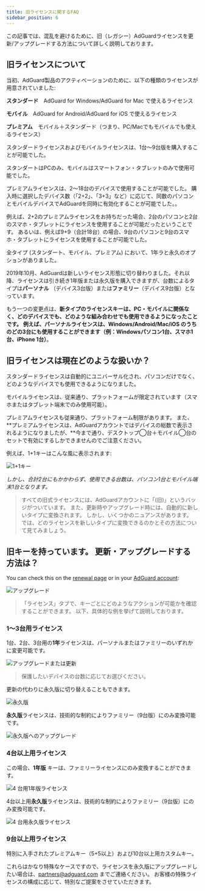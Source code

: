 ```yaml
---
title: 旧ライセンスに関するFAQ
sidebar_position: 6
---
```


この記事では、混乱を避けるために、旧（レガシー）AdGuardライセンスを更新/アップグレードする方法について詳しく説明しております。

## 旧ライセンスについて

当初、AdGuard製品のアクティベーションのために、以下の種類のライセンスが用意されていました:

**スタンダード**　AdGuard for Windows/AdGuard for Mac で使えるライセンス

**モバイル**　AdGuard for Android/AdGuard for iOS で使えるライセンス

**プレミアム**　モバイル＋スタンダード（つまり、PC/Macでもモバイルでも使えるライセンス）

スタンダードライセンスおよびモバイルライセンスは、1台〜9台版を購入することが可能でした。

スタンダートはPCのみ、モバイルはスマートフォン・タブレットのみで使用可能でした。

プレミアムライセンスは、2～18台のデバイスで使用することが可能でした。 購入時に選択したデバイス数（「2+2」、「3+3」など）に応じて、同数のパソコンとモバイルデバイスでAdGuardを同時に有効化することが可能でした。。

例えば、2+2のプレミアムライセンスをお持ちだった場合、2台のパソコンと2台のスマホ・タブレットにライセンスを使用することが可能だったということです。 あるいは、例えば9+9（合計18台）の場合、9台のパソコンと9台のスマホ・タブレットにライセンスを使用することが可能でした。

全タイプ (スタンダート、モバイル、プレミアム) において、1年ラと永久のオプションがありました。

2019年10月、AdGuardは新しいライセンス形態に切り替わりました。それ以降、ライセンスは引き続き1年版または永久版を購入できますが、台数によるタイプは**パーソナル** （デバイス3台版）または**ファミリー**（デバイス9台版）となっています。

もう一つの変更点は、**新タイプのライセンスキーは、PC・モバイルに関係なく、どのデバイスでも、どのような組み合わせでも使用できるようになったことです。 例えば、パーソナルライセンスは、Windows/Android/Mac/iOS のうちのどの3台にも使用することができます（例：Windowsパソコン1台、スマホ1台、iPhone 1台）**。

## 旧ライセンスは現在どのような扱いか？

スタンダードライセンスは自動的にユニバーサル化され、パソコンだけでなく、どのようなデバイスでも使用できるようになりました。

モバイルライセンスは、従来通り、プラットフォームが限定されています（スマホまたはタブレット端末でのみ使用可能）。

プレミアムライセンスも従来通り、プラットフォーム制限があります。 また、 **プレミアムライセンスは、AdGuardアカウントではデバイスの総数で表示されるようになりましたが、**今まで通り、デスクトップ◯台＋モバイル◯台のセットで有効にするしかできませんのでご注意ください。

例えば、1+1キーはこんな風に表示されます:

![1+1キー](https://cdn.adtidy.org/public/Adguard/kb/newscreenshots/En/General/legacy-licenses/1.outdatedlicenses_en.png)

*しかし、合計2台にもかかわらず、使用できる台数は、パソコン1台とモバイル端末1台となります。*
> すべての旧式ライセンスには、AdGuardアカウントに「(旧)」というバッジがついています。 また、更新時やアップグレード時には、自動的に新しいタイプに変換されます。 しかし、いくつかのニュアンスがあります。 では、どのライセンスを新しいタイプに変換できるのかとその方法について見てみましょう。

## 旧キーを持っています。 更新・アップグレードする方法は？

You can check this on the [renewal page](https://adguard.com/renew.html) or in your [AdGuard account](https://adguardaccount.com/main.html):

![アップグレード](https://cdn.adtidy.org/public/Adguard/kb/newscreenshots/En/General/legacy-licenses/2.switch_en.png)
> 「ライセンス」タブで、キーごとにどのようなアクションが可能かを確認することができます。 以下、具体的な例を挙げて説明しております。

### 1〜3台用ライセンス

1台、2台、3台用の**1年**ライセンスは、パーソナルまたはファミリーのいずれかに変更可能です。

![アップグレードまたは更新](https://cdn.adtidy.org/public/Adguard/kb/newscreenshots/En/General/legacy-licenses/3.yearly_en.png)
> 保護したいデバイスの台数に応じてお選びください。

更新の代わりに永久版に切り替えることもできます。

![永久版](https://cdn.adtidy.org/public/Adguard/kb/newscreenshots/En/General/legacy-licenses/4.lifetime_en.png)

**永久版**ライセンスは、技術的な制約によりファミリー（9台版）にのみ変換可能です。

![永久版へのアップグレード](https://cdn.adtidy.org/public/Adguard/kb/newscreenshots/En/General/legacy-licenses/5.lifetimeupgrade_en.png)

### 4台以上用ライセンス

この場合、**1年版** キーは、ファミリーライセンスにのみ変換することができます。

![4 台用1年版ライセンス](https://cdn.adtidy.org/public/Adguard/kb/newscreenshots/En/General/legacy-licenses/6.yearly4+devices_en.png)

4台以上用**永久版**ライセンスは、技術的な制約によりファミリー（9台版）にのみ変換可能です。

![4 台用永久版ライセンス](https://cdn.adtidy.org/public/Adguard/kb/newscreenshots/En/General/legacy-licenses/7.lifetime4+devices_en.png)

### 9台以上用ライセンス

特別に入手されたプレミアムキー（5+5以上）および10台以上用カスタムキー。

これらはかなり特殊なケースですので、ライセンスを永久版にアップグレードしたい場合は、partners@adguard.com までご連絡ください。 お客様の特殊ライセンスの構成に応じて、特別なご提案をさせていただきます。
